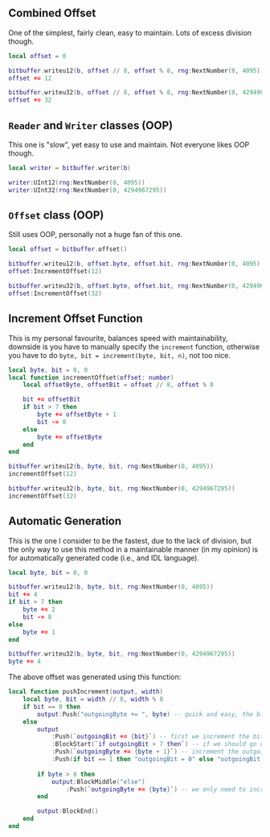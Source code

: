 ## Combined Offset

One of the simplest, fairly clean, easy to maintain. Lots of excess division though.
```lua
local offset = 0

bitbuffer.writeu12(b, offset // 8, offset % 8, rng:NextNumber(0, 4095))
offset += 12

bitbuffer.writeu32(b, offset // 8, offset % 8, rng:NextNumber(0, 4294967295))
offset += 32
```

## `Reader` and `Writer` classes (OOP)

This one is "slow", yet easy to use and maintain. Not everyone likes OOP though.
```lua
local writer = bitbuffer.writer(b)

writer:UInt12(rng:NextNumber(0, 4095))
writer:UInt32(rng:NextNumber(0, 4294967295))
```

## `Offset` class (OOP)

Still uses OOP, personally not a huge fan of this one.
```lua
local offset = bitbuffer.offset()

bitbuffer.writeu12(b, offset.byte, offset.bit, rng:NextNumber(0, 4095))
offset:IncrementOffset(12)

bitbuffer.writeu32(b, offset.byte, offset.bit, rng:NextNumber(0, 4294967295))
offset:IncrementOffset(32)
```

## Increment Offset Function

This is my personal favourite, balances speed with maintainability, downside is you have to manually specify the `increment` function, otherwise you have to do `byte, bit = increment(byte, bit, n)`, not too nice.
```lua
local byte, bit = 0, 0
local function incrementOffset(offset: number)
    local offsetByte, offsetBit = offset // 8, offset % 8

    bit += offsetBit
    if bit > 7 then
        byte += offsetByte + 1
        bit -= 8
    else
        byte += offsetByte
    end
end

bitbuffer.writeu12(b, byte, bit, rng:NextNumber(0, 4095))
incrementOffset(12)

bitbuffer.writeu32(b, byte, bit, rng:NextNumber(0, 4294967295))
incrementOffset(32)
```

## Automatic Generation

This is the one I consider to be the fastest, due to the lack of division, but the only way to use this method in a maintainable manner (in my opinion) is for automatically generated code (i.e., and IDL language).
```lua
local byte, bit = 0, 0

bitbuffer.writeu12(b, byte, bit, rng:NextNumber(0, 4095))
bit += 4
if bit > 7 then
    byte += 2
    bit -= 8
else
    byte += 1
end

bitbuffer.writeu32(b, byte, bit, rng:NextNumber(0, 4294967295))
byte += 4
```

The above offset was generated using this function:
```lua
local function pushIncrement(output, width)
	local byte, bit = width // 8, width % 8
	if bit == 0 then
		output:Push("outgoingByte += ", byte) -- quick and easy, the bit offset remains the same
	else
		output
			:Push(`outgoingBit += {bit}`) -- first we increment the bit
			:BlockStart(`if outgoingBit > 7 then`) -- if we should go onto the next byte
			:Push(`outgoingByte += {byte + 1}`) -- increment the outgoing byte 1 extra than we would if we didn't go onto the next byte
			:Push(if bit == 1 then "outgoingBit = 0" else "outgoingBit -= 8") -- effectively do `%= 8`, but only for values 8-15
		
		if byte > 0 then
			output:BlockMiddle("else")
				:Push(`outgoingByte += {byte}`) -- we only need to increment the byte if it's > 0 by default
		end

		output:BlockEnd()
	end
end
```